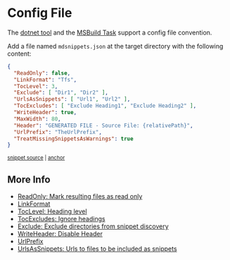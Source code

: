 <!--
GENERATED FILE - DO NOT EDIT
This file was generated by [MarkdownSnippets](https://github.com/SimonCropp/MarkdownSnippets).
Source File: /docs/mdsource/config-file.source.md
To change this file edit the source file and then run MarkdownSnippets.
-->

# Config File

The [dotnet tool](/MarkdownSnippets#installation) and the [MSBuild Task](msbuild.md) support a config file convention.

Add a file named `mdsnippets.json` at the target directory with the following content:

<!-- snippet: sampleConfig.json -->
<a id='snippet-sampleConfig.json'/></a>
```json
{
  "ReadOnly": false,
  "LinkFormat": "Tfs",
  "TocLevel": 3,
  "Exclude": [ "Dir1", "Dir2" ],
  "UrlsAsSnippets": [ "Url1", "Url2" ],
  "TocExcludes": [ "Exclude Heading1", "Exclude Heading2" ],
  "WriteHeader": true,
  "MaxWidth": 80,
  "Header": "GENERATED FILE - Source File: {relativePath}",
  "UrlPrefix": "TheUrlPrefix",
  "TreatMissingSnippetsAsWarnings": true
}
```
<sup><a href='/src/ConfigReader.Tests/sampleConfig.json#L1-L13' title='File snippet `sampleConfig.json` was extracted from'>snippet source</a> | <a href='#snippet-sampleConfig.json' title='Navigate to start of snippet `sampleConfig.json`'>anchor</a></sup>
<!-- endsnippet -->


## More Info

 * [ReadOnly: Mark resulting files as read only](/#mark-resulting-files-as-read-only)
 * [LinkFormat](/#linkformat)
 * [TocLevel: Heading level](/#heading-level)
 * [TocExcludes: Ignore headings](/#ignore-headings)
 * [Exclude: Exclude directories from snippet discovery](/#exclude-directories-from-snippet-discovery)
 * [WriteHeader: Disable Header](/#disable-header)
 * [UrlPrefix](/#urlprefix)
 * [UrlsAsSnippets: Urls to files to be included as snippets](/#urlsassnippets)
